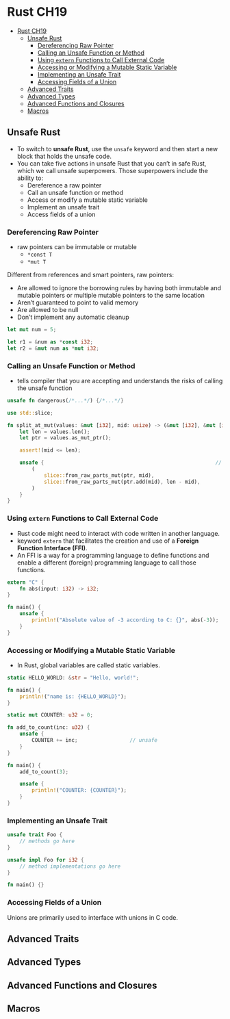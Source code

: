 # Rust CH19

- [Rust CH19](#rust-ch19)
  - [Unsafe Rust](#unsafe-rust)
    - [Dereferencing Raw Pointer](#dereferencing-raw-pointer)
    - [Calling an Unsafe Function or Method](#calling-an-unsafe-function-or-method)
    - [Using `extern` Functions to Call External Code](#using-extern-functions-to-call-external-code)
    - [Accessing or Modifying a Mutable Static Variable](#accessing-or-modifying-a-mutable-static-variable)
    - [Implementing an Unsafe Trait](#implementing-an-unsafe-trait)
    - [Accessing Fields of a Union](#accessing-fields-of-a-union)
  - [Advanced Traits](#advanced-traits)
  - [Advanced Types](#advanced-types)
  - [Advanced Functions and Closures](#advanced-functions-and-closures)
  - [Macros](#macros)

## Unsafe Rust

- To switch to **unsafe Rust**, use the `unsafe` keyword and then start a new block that holds the unsafe code.
- You can take five actions in unsafe Rust that you can’t in safe Rust, which we call unsafe superpowers. Those superpowers include the ability to:
  - Dereference a raw pointer
  - Call an unsafe function or method
  - Access or modify a mutable static variable
  - Implement an unsafe trait
  - Access fields of a union

### Dereferencing Raw Pointer

- raw pointers can be immutable or mutable
  - `*const T`
  - `*mut T`

Different from references and smart pointers, raw pointers:

- Are allowed to ignore the borrowing rules by having both immutable and mutable pointers or multiple mutable pointers to the same location
- Aren’t guaranteed to point to valid memory
- Are allowed to be null
- Don’t implement any automatic cleanup

```rust
let mut num = 5;

let r1 = &num as *const i32;
let r2 = &mut num as *mut i32;
```

### Calling an Unsafe Function or Method

- tells compiler that you are accepting and understands the risks of calling the unsafe function

```rust
unsafe fn dangerous(/*...*/) {/*...*/}
```

```rust
use std::slice;

fn split_at_mut(values: &mut [i32], mid: usize) -> (&mut [i32], &mut [i32]) {
    let len = values.len();
    let ptr = values.as_mut_ptr();

    assert!(mid <= len);

    unsafe {                                                        // Unsafe block
        (
            slice::from_raw_parts_mut(ptr, mid),
            slice::from_raw_parts_mut(ptr.add(mid), len - mid),
        )
    }
}
```

### Using `extern` Functions to Call External Code

- Rust code might need to interact with code written in another language.
- keyword `extern` that facilitates the creation and use of a **Foreign Function Interface (FFI)**.
- An FFI is a way for a programming language to define functions and enable a different (foreign) programming language to call those functions.

```rust
extern "C" {
    fn abs(input: i32) -> i32;
}

fn main() {
    unsafe {
        println!("Absolute value of -3 according to C: {}", abs(-3));
    }
}
```

### Accessing or Modifying a Mutable Static Variable

- In Rust, global variables are called static variables.

```rust
static HELLO_WORLD: &str = "Hello, world!";

fn main() {
    println!("name is: {HELLO_WORLD}");
}
```

```rust
static mut COUNTER: u32 = 0;

fn add_to_count(inc: u32) {
    unsafe {
        COUNTER += inc;                 // unsafe
    }
}

fn main() {
    add_to_count(3);

    unsafe {
        println!("COUNTER: {COUNTER}");
    }
}
```

### Implementing an Unsafe Trait

```rust
unsafe trait Foo {
    // methods go here
}

unsafe impl Foo for i32 {
    // method implementations go here
}

fn main() {}
```

### Accessing Fields of a Union

Unions are primarily used to interface with unions in C code.

## Advanced Traits

## Advanced Types

## Advanced Functions and Closures

## Macros
